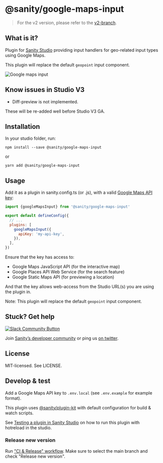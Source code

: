 # @sanity/google-maps-input

> For the v2 version, please refer to the [v2-branch](https://github.com/sanity-io/google-maps-input/tree/studio-v2).

## What is it?

Plugin for [Sanity Studio](https://www.sanity.io) providing input handlers for geo-related input types using Google Maps.

This plugin will replace the default `geopoint` input component.

![Google maps input](assets/google-maps-input.png)

## Know issues in Studio V3

- Diff-preview is not implemented.

These will be re-added well before Studio V3 GA.

## Installation

In your studio folder, run:

```
npm install --save @sanity/google-maps-input
```

or

```
yarn add @sanity/google-maps-input
```

## Usage

Add it as a plugin in sanity.config.ts (or .js), with a valid [Google Maps API key](https://developers.google.com/maps/documentation/javascript/get-api-key):

```js
import {googleMapsInput} from '@sanity/google-maps-input'

export default defineConfig({
  // ...
  plugins: [
    googleMapsInput({
      apiKey: 'my-api-key',
    }),
  ],
})
```

Ensure that the key has access to:

- Google Maps JavaScript API (for the interactive map)
- Google Places API Web Service (for the search feature)
- Google Static Maps API (for previewing a location)

And that the key allows web-access from the Studio URL(s) you are using the plugin in.

Note: This plugin will replace the default `geopoint` input component.

## Stuck? Get help

[![Slack Community Button](https://slack.sanity.io/badge.svg)](https://slack.sanity.io/)

Join [Sanity’s developer community](https://slack.sanity.io) or ping us [on twitter](https://twitter.com/sanity_io).

## License

MIT-licensed. See LICENSE.

## Develop & test

Add a Google Maps API key to `.env.local` (see `.env.example` for example format).

This plugin uses [@sanity/plugin-kit](https://github.com/sanity-io/plugin-kit)
with default configuration for build & watch scripts.

See [Testing a plugin in Sanity Studio](https://github.com/sanity-io/plugin-kit#testing-a-plugin-in-sanity-studio)
on how to run this plugin with hotreload in the studio.

### Release new version

Run ["CI & Release" workflow](https://github.com/sanity-io/google-maps-input/actions/workflows/main.yml).
Make sure to select the main branch and check "Release new version".
